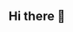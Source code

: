 ## Hi there 👋

<!--

I am a data analytics instructor who teaches SQL, Python, Machine Learning, and spreadsheets (I know, but it's the world we live in 🤷‍♂️)

I also am a full-time data analyst straddling the role of Tableau viz wiz and inferential and predictive statistical modeling.

-->
